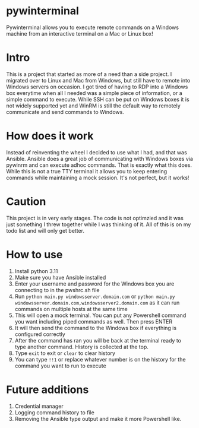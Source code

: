 # pywinterminal

Pywinterminal allows you to execute remote commands on a Windows machine from an interactive terminal on a Mac or Linux box!

# Intro

This is a project that started as more of a need than a side project. I migrated over to Linux and Mac from Windows, but still have to remote into Windows servers on occasion. I got tired of having to RDP into a Windows box everytime when all I needed was a simple piece of information, or a simple command to execute. While SSH can be put on Windows boxes it is not widely supported yet and WinRM is still
the default way to remotely communicate and send commands to Windows.

# How does it work

Instead of reinventing the wheel I decided to use what I had, and that was Ansible. Ansible does a great job of communicating with Windows boxes via pywinrm and can execute adhoc commands. That is exactly what this does. While this is not a true TTY terminal it allows you to keep entering commands while maintaining a mock session. It's not perfect, but it works!

# Caution

This project is in very early stages. The code is not optimzied and it was just something I threw together while I was thinking of it.
All of this is on my todo list and will only get better.

# How to use

1. Install python 3.11
2. Make sure you have Ansible installed
3. Enter your username and password for the Windows box you are connecting to in the pwshrc.sh file
4. Run `python main.py windowsserver.domain.com` or `python main.py windowsserver.domain.com,windowsserver2.domain.com` as
   it can run commands on multiple hosts at the same time
5. This will open a mock terminal. You can put any Powershell command you want including piped commands as well. Then press ENTER
6. It will then send the command to the Windows box if everything is configured correctly
7. After the command has ran you will be back at the terminal ready to type another command. History is collected at the top.
8. Type `exit` to exit or `clear` to clear history
9. You can type `!!1` or replace whatever number is on the history for the command you want to run to execute

# Future additions

1. Credential manager
2. Logging command history to file
3. Removing the Ansible type output and make it more Powershell like.
